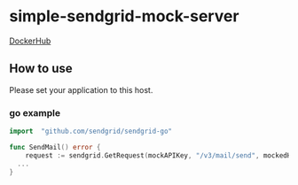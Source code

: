 # simple-sendgrid-mock-server

[DockerHub](https://hub.docker.com/r/yudppp/simple-sendgrid-mock-server)

## How to use

Please set your application to this host.

### go example

```go
import 	"github.com/sendgrid/sendgrid-go"

func SendMail() error {
	request := sendgrid.GetRequest(mockAPIKey, "/v3/mail/send", mockedHost)
  ...
}

```

